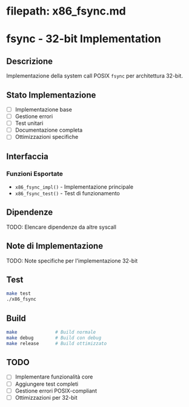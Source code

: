 # filepath: x86_fsync.md

# fsync - 32-bit Implementation

## Descrizione
Implementazione della system call POSIX `fsync` per architettura 32-bit.

## Stato Implementazione
- [ ] Implementazione base
- [ ] Gestione errori
- [ ] Test unitari
- [ ] Documentazione completa
- [ ] Ottimizzazioni specifiche

## Interfaccia

### Funzioni Esportate
- `x86_fsync_impl()` - Implementazione principale
- `x86_fsync_test()` - Test di funzionamento

## Dipendenze
TODO: Elencare dipendenze da altre syscall

## Note di Implementazione
TODO: Note specifiche per l'implementazione 32-bit

## Test
```bash
make test
./x86_fsync
```

## Build
```bash
make              # Build normale
make debug        # Build con debug
make release      # Build ottimizzato
```

## TODO
- [ ] Implementare funzionalità core
- [ ] Aggiungere test completi
- [ ] Gestione errori POSIX-compliant
- [ ] Ottimizzazioni per 32-bit
